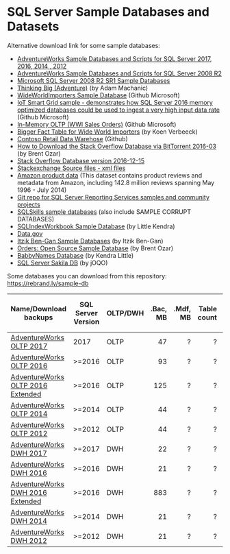 # SQL Server Sample Databases and Datasets
Alternative download link for some sample databases: 

 - [AdventureWorks Sample Databases and Scripts for SQL Server 2017, 2016, 2014 , 2012](https://github.com/Microsoft/sql-server-samples/releases/tag/adventureworks)
 - [AdventureWorks Sample Databases and Scripts for SQL Server 2008 R2](https://github.com/Microsoft/sql-server-samples/releases/tag/adventureworks2008r2)
 - [Microsoft SQL Server 2008 R2 SR1 Sample Databases](https://sqlserversamples.codeplex.com/releases/view/72278)
 - [Thinking Big (Adventure)](http://sqlblog.com/blogs/adam_machanic/archive/2011/10/17/thinking-big-adventure.aspx) (by Adam Machanic)
 - [WideWorldImporters Sample Database](https://github.com/Microsoft/sql-server-samples/releases/tag/iot-smart-grid-v2.0) (Github Microsoft)
 - [IoT Smart Grid sample - demonstrates how SQL Server 2016 memory optimized databases could be used to ingest a very high input data rate](https://github.com/Microsoft/sql-server-samples/releases/tag/iot-smart-grid-v1.0) (Github Microsoft)
 - [In-Memory OLTP (WWI Sales Orders)](https://github.com/Microsoft/sql-server-samples/releases/tag/wwi-sales-orders-v0.5) (Github Microsoft)
 - [Bigger Fact Table for Wide World Importers](http://www.sqlservercentral.com/blogs/koen-verbeeck/2016/08/12/bigger-fact-table-for-wide-world-importers/) (by Koen Verbeeck)
 - [Contoso Retail Data Warehose](https://github.com/Microsoft/sql-server-samples/tree/master/samples/databases/contoso-data-warehouse) (Github)
 - [How to Download the Stack Overflow Database via BitTorrent 2016-03](https://www.brentozar.com/archive/2015/10/how-to-download-the-stack-overflow-database-via-bittorrent/) (by Brent Ozar)
 - [Stack Overflow Database version 2016-12-15](https://www.brentozar.com/archive/2017/01/updating-stack-overflow-demo-database/)
 - [Stackexchange Source files - xml files](https://archive.org/download/stackexchange)
 - [Amazon product data](http://jmcauley.ucsd.edu/data/amazon/) (This dataset contains product reviews and metadata from Amazon, including 142.8 million reviews spanning May 1996 - July 2014)
 - [Git repo for SQL Server Reporting Services samples and community projects](https://github.com/Microsoft/Reporting-Services)
 - [SQLSkills sample databases](https://www.sqlskills.com/sql-server-resources/sql-server-demos/) (also include SAMPLE CORRUPT DATABASES)
 - [SQLIndexWorkbook Sample Database](http://www.littlekendra.com/downloads/get-the-sqlindexworkbook-database/) (by Little Kendra)
 - [Data.gov](https://www.data.gov/)
 - [Itzik Ben-Gan Sample Databases](http://tsql.solidq.com/books/source_code/) (by Itzik Ben-Gan)
 - [Orders: Open Source Sample Database](https://www.brentozar.com/orders-open-source-sample-database/) (by Brent Ozar)
 - [BabbyNames Database](https://github.com/LitKnd/BabbyNames) (by Kendra Little)
 - [SQL Server Sakila DB](https://www.jooq.org/sakila) (by jOQO)

Some databases you can download from this repository: https://rebrand.ly/sample-db

| Name/Download backups               | SQL Server Version | OLTP/DWH | .Bac, MB | .Mdf, MB | Table count | AVG Rows per table | Median rows per table | Max rows in table |
|-------------------------------------|--------------------|----------|---------:|---------:|------------:|-------------------:|-----------------------|-------------------|
| [AdventureWorks OLTP 2017]          |               2017 | OLTP     |       47 |        ? |           ? |                  ? |                     ? |                 ? |
| [AdventureWorks OLTP 2016]          |             >=2016 | OLTP     |       93 |        ? |           ? |                  ? |                     ? |                 ? |
| [AdventureWorks OLTP 2016 Extended] |             >=2016 | OLTP     |      125 |        ? |           ? |                  ? |                     ? |                 ? |
| [AdventureWorks OLTP 2014]          |             >=2014 | OLTP     |       44 |        ? |           ? |                  ? |                     ? |                 ? |
| [AdventureWorks OLTP 2012]          |             >=2012 | OLTP     |       44 |        ? |           ? |                  ? |                     ? |                 ? |
| [AdventureWorks DWH 2017]           |             >=2017 | DWH      |       22 |        ? |           ? |                  ? |                     ? |                 ? |
| [AdventureWorks DWH 2016]           |             >=2016 | DWH      |       21 |        ? |           ? |                  ? |                     ? |                 ? |
| [AdventureWorks DWH 2016 Extended]  |             >=2016 | DWH      |      883 |        ? |           ? |                  ? |                     ? |                 ? |
| [AdventureWorks DWH 2014]           |             >=2014 | DWH      |       21 |        ? |           ? |                  ? |                     ? |                 ? |
| [AdventureWorks DWH 2012]           |             >=2012 | DWH      |       21 |        ? |           ? |                  ? |                     ? |                 ? |

[AdventureWorks OLTP 2017]:https://github.com/Microsoft/sql-server-samples/releases/download/adventureworks/AdventureWorks2017.bak
[AdventureWorks OLTP 2016]:https://github.com/Microsoft/sql-server-samples/releases/download/adventureworks/AdventureWorks2016.bak
[AdventureWorks OLTP 2016 Extended]:https://github.com/Microsoft/sql-server-samples/releases/download/adventureworks/AdventureWorks2016_EXT.bak
[AdventureWorks OLTP 2014]:https://github.com/Microsoft/sql-server-samples/releases/download/adventureworks/AdventureWorks2014.bak
[AdventureWorks OLTP 2012]:https://github.com/Microsoft/sql-server-samples/releases/download/adventureworks/AdventureWorks2012.bak
[AdventureWorks DWH 2017]:https://github.com/Microsoft/sql-server-samples/releases/download/adventureworks/AdventureWorksDW2017.bak
[AdventureWorks DWH 2016]:https://github.com/Microsoft/sql-server-samples/releases/download/adventureworks/AdventureWorksDW2016.bak
[AdventureWorks DWH 2016 Extended]:https://github.com/Microsoft/sql-server-samples/releases/download/adventureworks/AdventureWorksDW2016_EXT.bak
[AdventureWorks DWH 2014]:https://github.com/Microsoft/sql-server-samples/releases/download/adventureworks/AdventureWorksDW2014.bak
[AdventureWorks DWH 2012]:https://github.com/Microsoft/sql-server-samples/releases/download/adventureworks/AdventureWorksDW2012.bak
